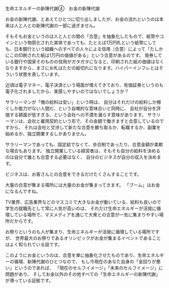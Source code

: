 生命エネルギーの新陳代謝④　お金の新陳代謝

お金の新陳代謝、とあえてひとつに切り出しましたが、お金の流れというのは本来は人と人との新陳代謝の一部に過ぎません。

そもそもお金というのは人と人との間の「合意」を抽象化したもので、紙幣やコインという物質化された実体であっても、たとえば1万円札という紙幣にしても、日本銀行という組織へのすべての人々による信用（合意）によって「たしかにこの印刷された紙は1万円の価値がある」という合意があるのです。
発券している銀行や国家そのものの信用がガタガタになると、印刷された紙の価値はなくなりますから、まさにお札はただの紙切れになります。ハイパーインフレとはそういう状態を表しています。

近頃は電子マネー、電子決済という場面が増えてきており、有価証券というのも電子化されましたから、実感しやすいのではないでしょうか？

サラリーマンが「俺の給料は安い」という時は、
自分はそれだけの給料しか稼ぐしか能力がない人間だ、という自嘲的な意味合いと同時に、
会社が自分を評価する額面が低すぎる、という会社への不満を漏らす意味があります。
サラリーマンは、会社と雇用契約という形で、その金額で働きますと合意しているのですから、
それは会社と交渉して新たな合意を勝ち取るか、転職するか、副業を始めるか、独立開業するしかありません。

サラリーマンであっても、固定給でなくて、歩合制であったり、合意金額が柔軟な場合もあります。
独立開業している経営者は、そもそも自分の給料を決めるのは自分で誰とも合意する必要はなく、
自分のビジネスが自分の収入を決めます。

ビジネスは、お客さんとの合意をできるだけたくさんすることです。

大量の合意が集まる場所には大量のお金が集まってきます。
「ブーム」はお金になるんですね。

TV業界、広告業界などのマスコミで大きなお金が動いている、給料も良いので学生の就職先として常に人気が高いのは、
それだけ生命エネルギーが活発に循環している場所で、マスメディアを通じて大衆との合意が一気に集まりやすい場所だからです。

お祭りというのも人が集まり、生命エネルギーが活発に循環している場所ですが、
世界最大のお祭りであるオリンピックがお金が集まるイベントであることはよく知られている話です。

このようにお金というのは、合意を単に抽象化させたものであり、生命エネルギーの循環、新陳代謝のひとつなので、
もし今現在のあなた自身の「金回りが悪い」というのであれば、
「現在のセルフイメージ」「未来のセルフイメージ」に問題があり、
そしてお金以外のその他すべての「生命エネルギーの新陳代謝」が滞っている証拠です。


